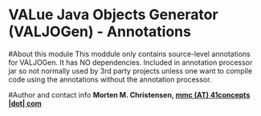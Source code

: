 VALue Java Objects Generator (VALJOGen) - Annotations
=====================================================

#About this module
This moddule only contains source-level annotations for VALJOGen. It has NO dependencies. Included in annotation processor jar so not normally used by 3rd party projects
unless one want to compile code using the annotations without the annotation processor.

#Author and contact info
**Morten M. Christensen, [mmc (AT) 41concepts |dot| com](www.41concepts.com)**